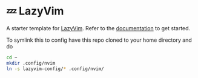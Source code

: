 # 💤 LazyVim

A starter template for [LazyVim](https://github.com/LazyVim/LazyVim).
Refer to the [documentation](https://lazyvim.github.io/installation) to get started.

To symlink this to config have this repo cloned to your home directory and do

```bash
cd ~
mkdir .config/nvim
ln -s lazyvim-config/* .config/nvim/
```
